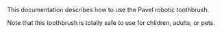 This documentation describes how to use the Pavel robotic toothbrush. 

Note that this toothbrush is totally safe to use for children, adults, or pets.